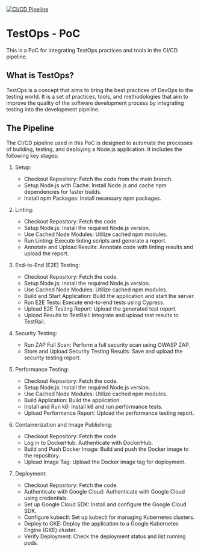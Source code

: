 [![CI/CD Pipeline](https://github.com/Quiirex/testops_poc/actions/workflows/ci-cd.yml/badge.svg)](https://github.com/Quiirex/testops_poc/actions/workflows/ci-cd.yml)

# TestOps - PoC

This is a PoC for integrating TestOps practices and tools in the CI/CD pipeline.

## What is TestOps?

TestOps is a concept that aims to bring the best practices of DevOps to the testing world. It is a set of practices, tools, and methodologies that aim to improve the quality of the software development process by integrating testing into the development pipeline.

## The Pipeline

The CI/CD pipeline used in this PoC is designed to automate the processes of building, testing, and deploying a Node.js application. It includes the following key stages:

1. Setup:

   - Checkout Repository: Fetch the code from the main branch.
   - Setup Node.js with Cache: Install Node.js and cache npm dependencies for faster builds.
   - Install npm Packages: Install necessary npm packages.

2. Linting:

   - Checkout Repository: Fetch the code.
   - Setup Node.js: Install the required Node.js version.
   - Use Cached Node Modules: Utilize cached npm modules.
   - Run Linting: Execute linting scripts and generate a report.
   - Annotate and Upload Results: Annotate code with linting results and upload the report.

3. End-to-End (E2E) Testing:

   - Checkout Repository: Fetch the code.
   - Setup Node.js: Install the required Node.js version.
   - Use Cached Node Modules: Utilize cached npm modules.
   - Build and Start Application: Build the application and start the server.
   - Run E2E Tests: Execute end-to-end tests using Cypress.
   - Upload E2E Testing Report: Upload the generated test report.
   - Upload Results to TestRail: Integrate and upload test results to TestRail.

4. Security Testing:

   - Run ZAP Full Scan: Perform a full security scan using OWASP ZAP.
   - Store and Upload Security Testing Results: Save and upload the security testing report.

5. Performance Testing:

   - Checkout Repository: Fetch the code.
   - Setup Node.js: Install the required Node.js version.
   - Use Cached Node Modules: Utilize cached npm modules.
   - Build Application: Build the application.
   - Install and Run k6: Install k6 and run performance tests.
   - Upload Performance Report: Upload the performance testing report.

6. Containerization and Image Publishing:

   - Checkout Repository: Fetch the code.
   - Log in to DockerHub: Authenticate with DockerHub.
   - Build and Push Docker Image: Build and push the Docker image to the repository.
   - Upload Image Tag: Upload the Docker image tag for deployment.

7. Deployment:
   - Checkout Repository: Fetch the code.
   - Authenticate with Google Cloud: Authenticate with Google Cloud using credentials.
   - Set up Google Cloud SDK: Install and configure the Google Cloud SDK.
   - Configure kubectl: Set up kubectl for managing Kubernetes clusters.
   - Deploy to GKE: Deploy the application to a Google Kubernetes Engine (GKE) cluster.
   - Verify Deployment: Check the deployment status and list running pods.
